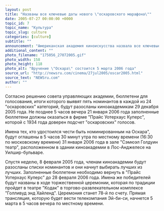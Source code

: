 ```yaml
---
layout: post
title: "Названы все ключевые даты нового \"оскаровского марафона\""
date: 2005-07-27 00:00:00 +0000
topic_id: 7
topic_name: "Культура"
topic_slug: culture
categories: [culture]
subtitle: ""
announcement: "Американская академия киноискусства назвала все ключевые даты нового \"оскаровского марафона\". \"Оскары\" за лучшие работы в области кинематографии 2005 года будут вручены в воскресенье, 5 марта 2006 года. Об этом сообщается в пресс-релизе киноакадемии, сообщает ИТАР-ТАСС."
additional_content: ""
photo_filename: "175056_27072005.gif"
photo_width: 158
photo_height: 118
photo_alt: "Вручение \"Оскара\" состоится 5 марта 2006 года"
source_url: "http://newsru.com/cinema/27jul2005/oscar2005.html"
source_text: "NEWSru.com"
author: ""
---
```

Согласно решению совета управляющих академии, бюллетени для голосования, итоги которого выявят пять номинантов в каждой из 24 "оскаровских" категорий, будут разосланы киноакадемикам 29 декабря 2005 года. Не позднее 5 часов вечера 21 января 2006 года заполненные бюллетени должны оказаться в фирме "Прайс Уотерхаус Куперс", которой с 1934 года доверен подсчет "оскаровских" голосов.

Имена тех, кто удостоился чести быть номинированным на Оскара", будут оглашены в 5 часов 30 минут утра по местному времени (16:30 по московскому времени) 31 января 2006 года в зале "Сэмюэл Голдуин театр", расположенном в здании киноакадемии в Лос-Анджелесе на Уилшир-бульваре.

Спустя неделю, 8 февраля 2005 года, членам киноакадемии будут разосланы списки номинантов и они начнут выбирать лучших из лучших. Заполненные бюллетени необходимо вернуть в "Прайс Уотерхаус Куперс" до 28 февраля 2006 года. Имена же победителей будут названы в ходе торжественной церемонии, которая по традиции пройдет в театре "Кодак" в торгово-развлекательном комплексе "Голливуд энд Хайленд". Церемония станет 78-й по счету. Прямая трансляция, которую будет вести телекомпания Эй-би-си, начнется 5 марта в 5 часов вечера по местному времени.

